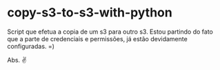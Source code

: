 # copy-s3-to-s3-with-python

Script que efetua a copia de um s3 para outro s3. Estou partindo do fato que a parte de credenciais e permissões, já estão devidamente configuradas. =)

Abs. :v:
